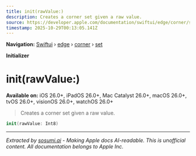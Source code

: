 ```yaml
---
title: init(rawValue:)
description: Creates a corner set given a raw value.
source: https://developer.apple.com/documentation/swiftui/edge/corner/set/init(rawvalue:)
timestamp: 2025-10-29T00:13:05.141Z
---
```


**Navigation:** [Swiftui](/documentation/swiftui) › [edge](/documentation/swiftui/edge) › [corner](/documentation/swiftui/edge/corner) › [set](/documentation/swiftui/edge/corner/set)

**Initializer**

# init(rawValue:)

**Available on:** iOS 26.0+, iPadOS 26.0+, Mac Catalyst 26.0+, macOS 26.0+, tvOS 26.0+, visionOS 26.0+, watchOS 26.0+

> Creates a corner set given a raw value.

```swift
init(rawValue: Int8)
```

---

*Extracted by [sosumi.ai](https://sosumi.ai) - Making Apple docs AI-readable.*
*This is unofficial content. All documentation belongs to Apple Inc.*
